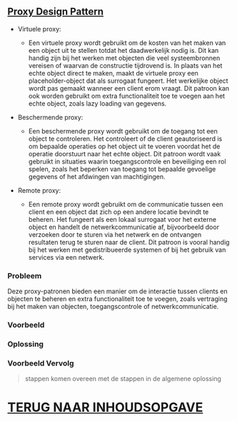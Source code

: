 ## [Proxy Design Pattern]()

- Virtuele proxy:
  - Een virtuele proxy wordt gebruikt om de kosten van het maken van een object uit te stellen totdat het daadwerkelijk
    nodig is. Dit kan handig zijn bij het werken met objecten die veel systeembronnen vereisen of waarvan de constructie
    tijdrovend is. In plaats van het echte object direct te maken, maakt de virtuele proxy een placeholder-object dat
    als surrogaat fungeert. Het werkelijke object wordt pas gemaakt wanneer een client erom vraagt. Dit patroon kan ook
    worden gebruikt om extra functionaliteit toe te voegen aan het echte object, zoals lazy loading van gegevens.

- Beschermende proxy:
  - Een beschermende proxy wordt gebruikt om de toegang tot een object te controleren. Het controleert of de client
    geautoriseerd is om bepaalde operaties op het object uit te voeren voordat het de operatie doorstuurt naar het echte
    object. Dit patroon wordt vaak gebruikt in situaties waarin toegangscontrole en beveiliging een rol spelen, zoals
    het beperken van toegang tot bepaalde gevoelige gegevens of het afdwingen van machtigingen.

- Remote proxy:
  - Een remote proxy wordt gebruikt om de communicatie tussen een client en een object dat zich op een andere locatie
    bevindt te beheren. Het fungeert als een lokaal surrogaat voor het externe object en handelt de netwerkcommunicatie
    af, bijvoorbeeld door verzoeken door te sturen via het netwerk en de ontvangen resultaten terug te sturen naar de
    client. Dit patroon is vooral handig bij het werken met gedistribueerde systemen of bij het gebruik van services via
    een netwerk.

### Probleem

Deze proxy-patronen bieden een manier om de interactie tussen clients en objecten te beheren en extra functionaliteit
toe te voegen, zoals vertraging bij het maken van objecten, toegangscontrole of netwerkcommunicatie.

### Voorbeeld

### Oplossing

### Voorbeeld Vervolg

> stappen komen overeen met de stappen in de algemene oplossing

# [TERUG NAAR INHOUDSOPGAVE](../README.md)
